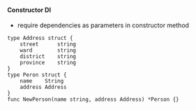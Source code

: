 #### Constructor DI
- require dependencies as parameters in constructor method
```text
type Address struct {
    street      string
    ward        string
    district    string
    province    string
}
type Peron struct {
    name    String
    address Address
}
func NewPerson(name string, address Address) *Person {}
```
